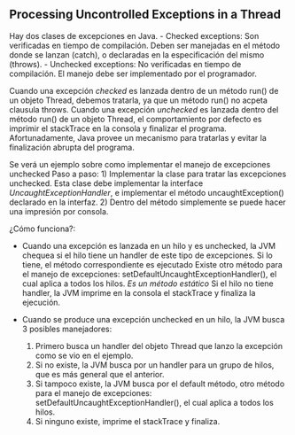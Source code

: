 ## Processing Uncontrolled Exceptions in a Thread

Hay dos clases de excepciones en Java.
    - Checked exceptions: Son verificadas en tiempo de compilación. Deben
ser manejadas en el método donde se lanzan (catch), o declaradas en la 
especificación del mismo (throws).
    - Unchecked exceptions: No verificadas en tiempo de compilación. El
manejo debe ser implementado por el programador.

Cuando una excepción *checked* es lanzada dentro de un método run() de un
objeto Thread, debemos tratarla, ya que un método run() no acpeta clausula
throws.
Cuando una excepción *unchecked* es lanzada dentro del método run() de un
objeto Thread, el comportamiento por defecto es imprimir el stackTrace en
la consola y finalizar el programa. Afortunadamente, Java provee un mecanismo
para tratarlas y evitar la finalización abrupta del programa.

Se verá un ejemplo sobre como implementar el manejo de excepciones unchecked
Paso a paso:
    1) Implementar la clase para tratar las excepciones unchecked. Esta
clase debe implementar la interface *UncaughtExceptionHandler*, e 
implementar el método uncaughtException() declarado en la interfaz.
    2) Dentro del método simplemente se puede hacer una impresión por
consola.

¿Cómo funciona?:
- Cuando una excepción es lanzada en un hilo y es unchecked, la JVM chequea
si el hilo tiene un handler de este tipo de excepciones. Si lo tiene, el
método correspondiente es ejecutado
Existe otro método para el manejo de excepciones: setDefaultUncaughtExceptionHandler(),
el cual aplica a todos los hilos. *Es un método estático*
Si el hilo no tiene handler, la JVM imprime en la consola el stackTrace
y finaliza la ejecución.

- Cuando se produce una excepción unchecked en un hilo, la JVM busca
3 posibles manejadores:
    1) Primero busca un handler del objeto Thread que lanzo la excepción
como se vio en el ejemplo.
    2) Si no existe, la JVM busca por un handler para un grupo de hilos,
que es más general que el anterior.
    3) Si tampoco existe, la JVM busca por el default método, otro método
para el manejo de excepciones: setDefaultUncaughtExceptionHandler(), el
cual aplica a todos los hilos.
    4) Si ninguno existe, imprime el stackTrace y finaliza.

